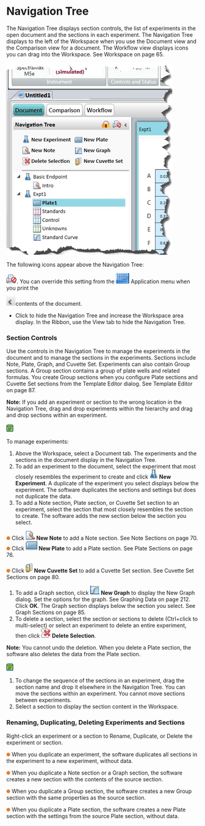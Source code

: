 # Navigation Tree

The Navigation Tree displays section controls, the list of experiments in the open document and the sections in each experiment. The Navigation Tree displays to the left of the Workspace when you use the Document view and the Comparison view for a document. The Workflow view displays icons you can drag into the Workspace. See Workspace on page 65.

![](<../../../.gitbook/assets/0 (17).jpeg>)

The following icons appear above the Navigation Tree:

![](<../../../.gitbook/assets/6 (6).jpeg>). You can override this setting from the ![](<../../../.gitbook/assets/7 (8).jpeg>) Application menu when you print the

![](<../../../.gitbook/assets/8 (12).png>)contents of the document.

* Click to hide the Navigation Tree and increase the Workspace area display. In the Ribbon, use the View tab to hide the Navigation Tree.

### Section Controls

Use the controls in the Navigation Tree to manage the experiments in the document and to manage the sections in the experiments. Sections include Note, Plate, Graph, and Cuvette Set. Experiments can also contain Group sections. A Group section contains a group of plate wells and related formulas. You create Group sections when you configure Plate sections and Cuvette Set sections from the Template Editor dialog. See Template Editor on page 87.

**Note:** If you add an experiment or section to the wrong location in the Navigation Tree, drag and drop experiments within the hierarchy and drag and drop sections within an experiment.

![](<../../../.gitbook/assets/9 (11).png>)

To manage experiments:

1. Above the Workspace, select a Document tab. The experiments and the sections in the document display in the Navigation Tree.
2. To add an experiment to the document, select the experiment that most closely resembles the experiment to create and click ![](<../../../.gitbook/assets/10 (5).jpeg>) **New Experiment**. A duplicate of the experiment you select displays below the experiment. The software duplicates the sections and settings but does not duplicate the data.
3. To add a Note section, Plate section, or Cuvette Set section to an experiment, select the section that most closely resembles the section to create. The software adds the new section below the section you select.

![](<../../../.gitbook/assets/11 (5).png>) Click ![](<../../../.gitbook/assets/12 (4).jpeg>) **New Note** to add a Note section. See Note Sections on page 70. ![](<../../../.gitbook/assets/13 (9).png>) Click ![](<../../../.gitbook/assets/14 (5).jpeg>) **New Plate** to add a Plate section. See Plate Sections on page 76.

![](<../../../.gitbook/assets/15 (6).png>) Click ![](<../../../.gitbook/assets/16 (6).jpeg>) **New Cuvette Set** to add a Cuvette Set section. See Cuvette Set Sections on page 80.

1. To add a Graph section, click ![](<../../../.gitbook/assets/17 (4).jpeg>) **New Graph** to display the New Graph dialog. Set the options for the graph. See Graphing Data on page 212. Click **OK**. The Graph section displays below the section you select. See Graph Sections on page 85.
2. To delete a section, select the section or sections to delete (Ctrl+click to multi-select) or select an experiment to delete an entire experiment, then click ![](<../../../.gitbook/assets/18 (7).jpeg>) **Delete Selection**.

**Note:** You cannot undo the deletion. When you delete a Plate section, the software also deletes the data from the Plate section.

![](<../../../.gitbook/assets/19 (6).png>)

1. To change the sequence of the sections in an experiment, drag the section name and drop it elsewhere in the Navigation Tree. You can move the sections within an experiment. You cannot move sections between experiments.
2. Select a section to display the section content in the Workspace.

### Renaming, Duplicating, Deleting Experiments and Sections

Right-click an experiment or a section to Rename, Duplicate, or Delete the experiment or section.

![](<../../../.gitbook/assets/20 (7).png>) When you duplicate an experiment, the software duplicates all sections in the experiment to a new experiment, without data.

![](<../../../.gitbook/assets/21 (1).png>) When you duplicate a Note section or a Graph section, the software creates a new section with the contents of the source section.

![](../../../.gitbook/assets/22.png) When you duplicate a Group section, the software creates a new Group section with the same properties as the source section.

![](../../../.gitbook/assets/23.png) When you duplicate a Plate section, the software creates a new Plate section with the settings from the source Plate section, without data.
